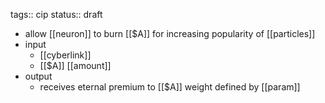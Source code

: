 tags:: cip
status:: draft

- allow [[neuron]] to burn [[$A]] for increasing popularity of [[particles]]
- input
	- [[cyberlink]]
	- [[$A]] [[amount]]
- output
	- receives eternal premium to [[$A]] weight defined by [[param]]